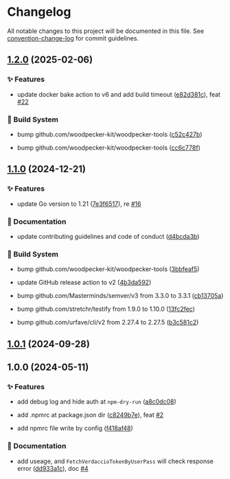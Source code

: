 # Changelog

All notable changes to this project will be documented in this file. See [convention-change-log](https://github.com/convention-change/convention-change-log) for commit guidelines.

## [1.2.0](https://github.com/woodpecker-kit/woodpecker-setup-npm/compare/1.1.0...v1.2.0) (2025-02-06)

### ✨ Features

* update docker bake action to v6 and add build timeout ([e82d381c](https://github.com/woodpecker-kit/woodpecker-setup-npm/commit/e82d381c5d0a790095974625665d252dd23ba487)), feat [#22](https://github.com/woodpecker-kit/woodpecker-setup-npm/issues/22)

### 👷‍ Build System

* bump github.com/woodpecker-kit/woodpecker-tools ([c52c427b](https://github.com/woodpecker-kit/woodpecker-setup-npm/commit/c52c427b0c2b03ef7056dff27ac3937797b83aa5))

* bump github.com/woodpecker-kit/woodpecker-tools ([cc6c778f](https://github.com/woodpecker-kit/woodpecker-setup-npm/commit/cc6c778f6fa5fe9af35532d6d7c147d66bbb7a81))

## [1.1.0](https://github.com/woodpecker-kit/woodpecker-setup-npm/compare/1.0.1...v1.1.0) (2024-12-21)

### ✨ Features

* update Go version to 1.21 ([7e3f6517](https://github.com/woodpecker-kit/woodpecker-setup-npm/commit/7e3f6517aa3828a99432bb6764cd19da042b07ba)), re [#16](https://github.com/woodpecker-kit/woodpecker-setup-npm/issues/16)

### 📝 Documentation

* update contributing guidelines and code of conduct ([d4bcda3b](https://github.com/woodpecker-kit/woodpecker-setup-npm/commit/d4bcda3b8cceac992e16db88dcea3fc72ec9b5b6))

### 👷‍ Build System

* bump github.com/woodpecker-kit/woodpecker-tools ([3bbfeaf5](https://github.com/woodpecker-kit/woodpecker-setup-npm/commit/3bbfeaf502aaab003460ed10c43813ecda7091ae))

* update GitHub release action to v2 ([4b3da592](https://github.com/woodpecker-kit/woodpecker-setup-npm/commit/4b3da592061974f99782466c9890dbf6190f0faf))

* bump github.com/Masterminds/semver/v3 from 3.3.0 to 3.3.1 ([cb13705a](https://github.com/woodpecker-kit/woodpecker-setup-npm/commit/cb13705ad0b5000f839ee88f6fc568d24da748d6))

* bump github.com/stretchr/testify from 1.9.0 to 1.10.0 ([13fc2fec](https://github.com/woodpecker-kit/woodpecker-setup-npm/commit/13fc2fec30796f7c770cf6705fa0f97c76e7f585))

* bump github.com/urfave/cli/v2 from 2.27.4 to 2.27.5 ([b3c581c2](https://github.com/woodpecker-kit/woodpecker-setup-npm/commit/b3c581c2e8b1db9a2fb5b00926aa85bd3c5c56ac))

## [1.0.1](https://github.com/woodpecker-kit/woodpecker-setup-npm/compare/1.0.0...v1.0.1) (2024-09-28)

## 1.0.0 (2024-05-11)

### ✨ Features

* add debug log and hide auth at `npm-dry-run` ([a8c0dc08](https://github.com/woodpecker-kit/woodpecker-setup-npm/commit/a8c0dc0815a2023ba64d7c9439320783445ac489))

* add .npmrc at package.json dir ([c8249b7e](https://github.com/woodpecker-kit/woodpecker-setup-npm/commit/c8249b7efebf6615ada7cbef4dc46b9dc7f88ce9)), feat [#2](https://github.com/woodpecker-kit/woodpecker-setup-npm/issues/2)

* add npmrc file write by config ([f418af48](https://github.com/woodpecker-kit/woodpecker-setup-npm/commit/f418af48b3dd5d726a6f8c27de8382fc35369740))

### 📝 Documentation

* add useage, and `FetchVerdaccioTokenByUserPass` will check response error ([dd933a1c](https://github.com/woodpecker-kit/woodpecker-setup-npm/commit/dd933a1c12feb667676f6c8a3bb30391925f0bb9)), doc [#4](https://github.com/woodpecker-kit/woodpecker-setup-npm/issues/4)
